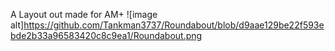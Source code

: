 A Layout out made for AM+
![image alt]https://github.com/Tankman3737/Roundabout/blob/d9aae129be22f593ebde2b33a96583420c8c9ea1/Roundabout.png
